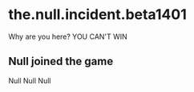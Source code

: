 # the.null.incident.beta1401

Why are you here?
YOU CAN'T WIN

## Null joined the game
Null Null Null

